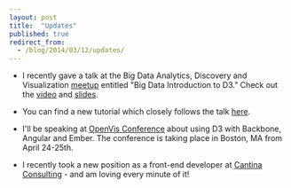 ```yaml
---
layout: post
title:  "Updates"
published: true
redirect_from:
  - /blog/2014/03/12/updates/
---
```


- I recently gave a talk at the Big Data Analytics, Discovery and Visualization [meetup](http://www.meetup.com/Big-Data-Analytics-Discovery-Visualization/events/165561732/) entitled "Big Data Introduction to D3." Check out the [video](https://www.youtube.com/watch?v=kFCDA1uzGFo) and [slides](http://slid.es/samselikoff/big-data-intro-to-d3-jan-2014).

- You can find a new tutorial which closely follows the talk [here](/tutorials/intro-to-d3-big-data.html).

- I'll be speaking at [OpenVis Conference](http://openvisconf.com/) about using D3 with Backbone, Angular and Ember. The conference is taking place in Boston, MA from April 24-25th.

- I recently took a new position as a front-end developer at [Cantina Consulting](http://cantina.co/) - and am loving every minute of it!

<!-- more -->

